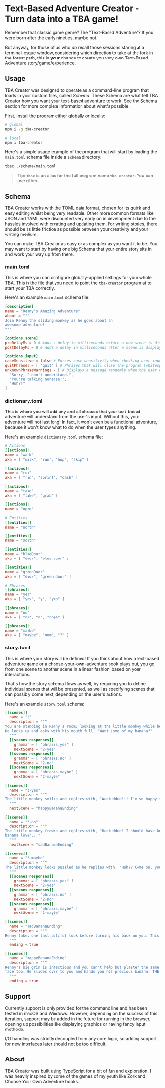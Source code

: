 # Text-Based Adventure Creator - Turn data into a TBA game!

Remember that classic game genre? The "Text-Based Adventure"? If you were born after the
early nineties, maybe not.

But anyway, for those of us who *do* recall those sessions staring at a terminal-esque window,
considering which direction to take at the fork in the forest path, this is **your** chance to
create you very own Text-Based Adventure story/game/experience.

## Usage

TBA Creator was designed to operate as a command-line program that loads in your custom files,
called *Schema*. These Schema are what tell TBA Creator how you want your text-based adventure
to work. See the Schema section for more complete information about what's possible.

First, install the program either globally *or* locally:

```bash
# global
npm i -g tba-creator

# local
npm i tba-creator
```

Here's a simple usage example of the program that will start by loading the `main.toml`
schema file inside a `schema` directory:

```bash
tbac ./schema/main.toml
```

> Tip: `tbac` is an alias for the full program name `tba-creator`. You can use either.

## Schema

TBA Creator works with the [TOML](https://github.com/toml-lang/toml) data format, chosen for
its quick and easy editing whilst being very readable. Other more common formats like JSON and
YAML were discounted very early on in development due to the hassles involved with creating
and updating them. For writing stories, there should be as little friction as possible between
your creativity and your writing medium.

You can make TBA Creator as easy or as complex as you want it to be. You may want to start by
having one big Schema that your entire story sits in and work your way up from there.

### main.toml

This is where you can configure globally-applied settings for your whole TBA. This is the file
that you need to point the `tba-creator` program at to start your TBA correctly.

Here's an example `main.toml` schema file:

```toml
[description]
name = "Renny's Amazing Adventure"
about = """
Join Renny the sliding monkey as he goes about an
awesome adventure!
"""

[options.scene]
preDelayMs = 0 # Adds a delay in milliseconds before a new scene is displayed
postDelayMs = 0 # Adds a delay in milliseconds after a scene is displayed (before allowing input)

[options.input]
caseSensitive = false # Forces case-sensitivity when checking user input
quitPhrases = [ "quit" ] # Phrases that will close the program (whitespace is ignored)
unknownPhraseWarnings = [ # Displays a message randomly when the user enters an unknown phrase
  "Sorry, I don't understand.",
  "You're talking nonense!",
  "Huh?!"
]
```

### dictionary.toml

This is where you will add any and all phrases that your text-based adventure will understand
from the user's input. Without this, your adventure will not last long! In fact, it won't even
be a functional adventure, because it won't know what to do when the user types anything.

Here's an example `dictionary.toml` schema file:

```toml
# Actions
[[actions]]
name = "walk"
aka = [ "walk", "run", "hop", "skip" ]

[[actions]]
name = "run"
aka = [ "run", "sprint", "dash" ]

[[actions]]
name = "take"
aka = [ "take", "grab" ]

[[actions]]
name = "open"

# Entities
[[entities]]
name = "north"

[[entities]]
name = "south"

[[entities]]
name = "blueDoor"
aka = [ "door", "blue door" ]

[[entities]]
name = "greenDoor"
aka = [ "door", "green door" ]

# Phrases
[[phrases]]
name = "yes"
aka = [ "yes", "y", "yup" ]

[[phrases]]
name = "no"
aka = [ "no", "n", "nope" ]

[[phrases]]
name = "maybe"
aka = [ "maybe", "umm", "?" ]
```

### story.toml

This is where your story will be defined! If you think about how a text-based adventure game or
a choose-your-own-adventure book plays out, you go from one scene to another scene in a linear
fashion, based on your interactions.

That's how the story schema flows as well, by requiring you to define individual scenes that will
be presented, as well as specifying scenes that can possibly come next, depending on the user's
actions.

Here's an example `story.toml` schema:

```toml
[[scenes]]
  name = "1"
  description = """
You are standing in Renny's room, looking at the little monkey while he eats his banana.
He looks up and asks with his mouth full, "Want some of my banana?"
  """
  [[scenes.responses]]
    grammar = [ "phrases.yes" ]
    nextScene = "2-yes"
  [[scenes.responses]]
    grammar = [ "phrases.no" ]
    nextScene = "2-no"
  [[scenes.responses]]
    grammar = [ "phrases.maybe" ]
    nextScene = "2-maybe"

[[scenes]]
  name = "2-yes"
  description = """
The little monkey smiles and replies with, "Weebuddee!!! I'm so happy that you also love bananas!" 
  """
  nextScene = "happyBananaEnding"

[[scenes]]
  name = "2-no"
  description = """
The little monkey frowns and replies with, "Heebuddee! I should have known you weren't a true
banana lover..." 
  """
  nextScene = "sadBananaEnding"

[[scenes]]
  name = "2-maybe"
  description = """
The little monkey looks puzzled as he replies with, "Huh?? Come on, you must have an opinion!"
  """
  [[scenes.responses]]
    grammar = [ "phrases.yes" ]
    nextScene = "2-yes"
  [[scenes.responses]]
    grammar = [ "phrases.no" ]
    nextScene = "2-no"
  [[scenes.responses]]
    grammar = [ "phrases.maybe" ]
    nextScene = "2-maybe"

[[scenes]]
  name = "sadBananaEnding"
  description = """
Renny takes one last pitiful look before turning his back on you. This is where your journey ends!
  """
  ending = true

[[scenes]]
  name = "happyBananaEnding"
  description = """
Renny's big grin is infectious and you can't help but plaster the same cheeky smile on your own
face too. He slides over to you and hands you his precious banana! THE END!
  """
  ending = true
```

## Support

Currently support is only provided for the command line and has been tested in macOS and Windows.
However, depending on the success of this iteration, support may be added in the future for
running in the browser, opening up possibilities like displaying graphics or having fancy
input methods.

I/O handling was strictly decoupled from any core logic, so adding support for new interfaces
later should not be too difficult.

## About

TBA Creator was built using TypeScript for a bit of fun and exploration. I was heavily inspired
by some of the games of my youth like Zork and Choose Your Own Adventure books.
